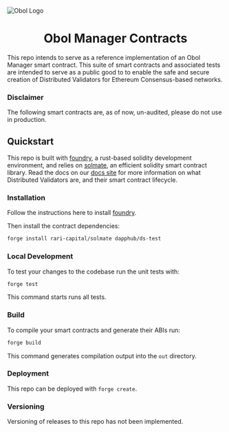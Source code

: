 ![Obol Logo](https://obol.tech/obolnetwork.png)

<h1 align="center">Obol Manager Contracts</h1>

This repo intends to serve as a reference implementation of an Obol Manager smart contract. This suite of smart contracts and associated tests are intended to serve as a public good to to enable the safe and secure creation of Distributed Validators for Ethereum Consensus-based networks.

### Disclaimer

The following smart contracts are, as of now, un-audited, please do not use in production.

## Quickstart

This repo is built with [foundry](https://github.com/gakonst/foundry), a rust-based solidity development environment, and relies on [solmate](https://github.com/Rari-Capital/solmate), an efficient solidity smart contract library. Read the docs on our [docs site](https://docs.obol.tech/docs/sc/introducing-obol-managers) for more information on what Distributed Validators are, and their smart contract lifecycle.

### Installation

Follow the instructions here to install [foundry](https://github.com/gakonst/foundry#installation).

Then install the contract dependencies:

```sh
forge install rari-capital/solmate dapphub/ds-test
```

### Local Development

To test your changes to the codebase run the unit tests with:

```sh
forge test
```

This command starts runs all tests.

### Build

To compile your smart contracts and generate their ABIs run:

```sh
forge build
```

This command generates compilation output into the `out` directory.

### Deployment

This repo can be deployed with `forge create`. 

### Versioning

Versioning of releases to this repo has not been implemented.
